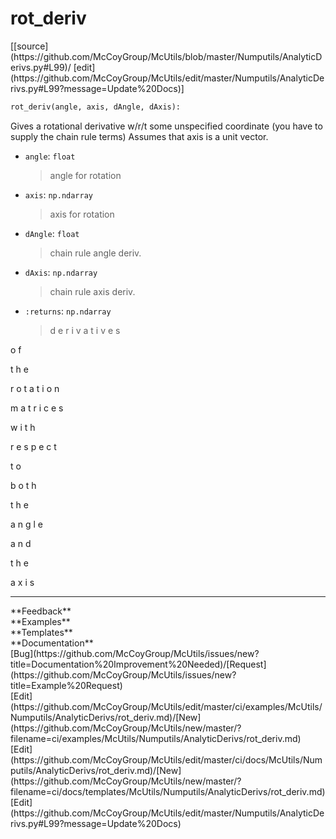 # <a id="McUtils.Numputils.AnalyticDerivs.rot_deriv">rot_deriv</a>
<div class="docs-source-link" markdown="1">
[[source](https://github.com/McCoyGroup/McUtils/blob/master/Numputils/AnalyticDerivs.py#L99)/
[edit](https://github.com/McCoyGroup/McUtils/edit/master/Numputils/AnalyticDerivs.py#L99?message=Update%20Docs)]
</div>

```python
rot_deriv(angle, axis, dAngle, dAxis): 
```
Gives a rotational derivative w/r/t some unspecified coordinate
(you have to supply the chain rule terms)
Assumes that axis is a unit vector.
  - `angle`: `float`
    > angle for rotation
  - `axis`: `np.ndarray`
    > axis for rotation
  - `dAngle`: `float`
    > chain rule angle deriv.
  - `dAxis`: `np.ndarray`
    > chain rule axis deriv.
  - `:returns`: `np.ndarray`
    > d
e
r
i
v
a
t
i
v
e
s
 
o
f
 
t
h
e
 
r
o
t
a
t
i
o
n
 
m
a
t
r
i
c
e
s
 
w
i
t
h
 
r
e
s
p
e
c
t
 
t
o
 
b
o
t
h
 
t
h
e
 
a
n
g
l
e
 
a
n
d
 
t
h
e
 
a
x
i
s











---


<div markdown="1" class="text-secondary">
<div class="container">
  <div class="row">
   <div class="col" markdown="1">
**Feedback**   
</div>
   <div class="col" markdown="1">
**Examples**   
</div>
   <div class="col" markdown="1">
**Templates**   
</div>
   <div class="col" markdown="1">
**Documentation**   
</div>
   <div class="col" markdown="1">
   
</div>
   <div class="col" markdown="1">
   
</div>
   <div class="col" markdown="1">
   
</div>
</div>
  <div class="row">
   <div class="col" markdown="1">
[Bug](https://github.com/McCoyGroup/McUtils/issues/new?title=Documentation%20Improvement%20Needed)/[Request](https://github.com/McCoyGroup/McUtils/issues/new?title=Example%20Request)   
</div>
   <div class="col" markdown="1">
[Edit](https://github.com/McCoyGroup/McUtils/edit/master/ci/examples/McUtils/Numputils/AnalyticDerivs/rot_deriv.md)/[New](https://github.com/McCoyGroup/McUtils/new/master/?filename=ci/examples/McUtils/Numputils/AnalyticDerivs/rot_deriv.md)   
</div>
   <div class="col" markdown="1">
[Edit](https://github.com/McCoyGroup/McUtils/edit/master/ci/docs/McUtils/Numputils/AnalyticDerivs/rot_deriv.md)/[New](https://github.com/McCoyGroup/McUtils/new/master/?filename=ci/docs/templates/McUtils/Numputils/AnalyticDerivs/rot_deriv.md)   
</div>
   <div class="col" markdown="1">
[Edit](https://github.com/McCoyGroup/McUtils/edit/master/Numputils/AnalyticDerivs.py#L99?message=Update%20Docs)   
</div>
   <div class="col" markdown="1">
   
</div>
   <div class="col" markdown="1">
   
</div>
   <div class="col" markdown="1">
   
</div>
</div>
</div>
</div>